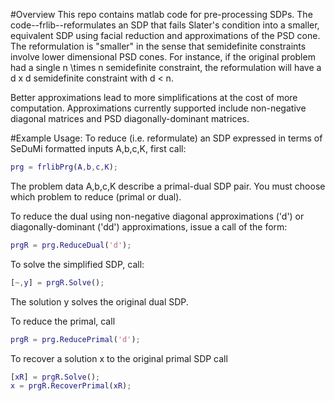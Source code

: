 #Overview
This repo contains matlab code for pre-processing SDPs.  The code--frlib--reformulates an SDP that fails Slater's condition 
into a smaller, equivalent SDP using facial reduction and approximations of the PSD cone. The reformulation is "smaller"
in the sense that semidefinite constraints involve lower dimensional PSD cones. For instance, if the original problem had a single
n \times n semidefinite constraint, the reformulation will have a d x d semidefinite constraint with d < n.
  

Better approximations lead to more simplifications at the cost of more computation.  Approximations
currently supported include non-negative diagonal matrices and PSD diagonally-dominant matrices.


#Example Usage:
To reduce (i.e. reformulate) an SDP expressed in terms of SeDuMi formatted inputs A,b,c,K, first call:

```Matlab
prg = frlibPrg(A,b,c,K);
```

The problem data A,b,c,K describe a primal-dual SDP pair.   You must choose which problem to reduce (primal or dual).

To reduce the dual using non-negative diagonal approximations ('d') or diagonally-dominant ('dd') approximations, issue a call
of the form:

```Matlab
prgR = prg.ReduceDual('d');
```
To solve the simplified SDP, call:
```Matlab
[~,y] = prgR.Solve();
```
The solution y solves the original dual SDP.  

To reduce the primal, call
```Matlab
prgR = prg.ReducePrimal('d');
```
To recover a solution x to the original primal SDP call
```Matlab
[xR] = prgR.Solve();
x = prgR.RecoverPrimal(xR);
```

